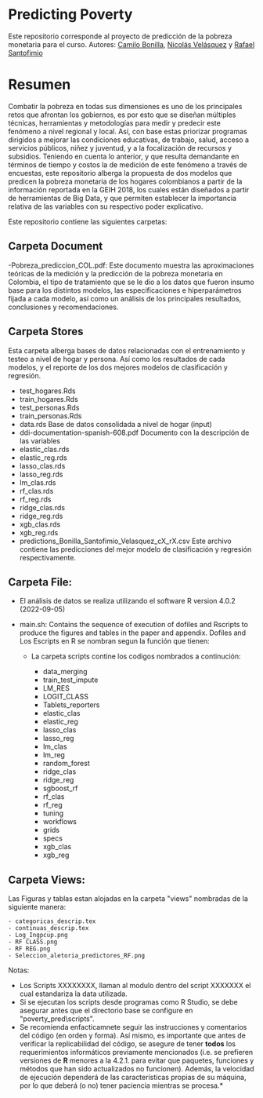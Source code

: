 # Predicting Poverty

Este repositorio corresponde al proyecto de predicción de la pobreza monetaria para el curso.
Autores:
[Camilo Bonilla](https://github.com/cabonillah),  [Nicolás Velásquez](https://github.com/Nicolas-Velasquez-Oficial) y  [Rafael Santofimio](https://github.com/rasantofimior/)

# Resumen

Combatir la pobreza en todas sus dimensiones es uno de los principales retos que afrontan los gobiernos, es por esto que se diseñan múltiples técnicas, herramientas y metodologías para medir y predecir este fenómeno a nivel regional y local. Así, con base estas priorizar programas dirigidos a mejorar las condiciones educativas, de trabajo, salud, acceso a servicios públicos, niñez y juventud, y a la focalización de recursos y subsidios.   Teniendo en cuenta lo anterior, y que resulta demandante en términos de tiempo y costos la de medición de este fenómeno a través de encuestas, este repositorio alberga la propuesta de dos modelos que predicen la pobreza monetaria de los hogares colombianos a partir de la información reportada en la GEIH 2018, los cuales están diseñados a partir de herramientas de Big Data, y que permiten establecer la importancia relativa de las variables con su respectivo poder explicativo.

Este repositorio contiene las siguientes carpetas:

## Carpeta Document

-Pobreza_prediccion_COL.pdf:
Este documento muestra las aproximaciones teóricas de la medición y la predicción de la pobreza monetaria en Colombia, el tipo de tratamiento que se le dio a los datos que fueron insumo base para los distintos modelos, las especificaciones e hiperparámetros fijada a cada modelo, así como un análisis de los principales resultados, conclusiones y recomendaciones. 

## Carpeta Stores
Esta carpeta alberga bases de datos relacionadas con el entrenamiento y testeo a nivel de hogar y persona. Así como los resultados de cada modelos, y el reporte de los dos mejores modelos de clasificación y regresión. 
- test_hogares.Rds
- train_hogares.Rds
- test_personas.Rds
- train_personas.Rds
- data.rds
Base de datos consolidada a nivel de hogar (input)
- ddi-documentation-spanish-608.pdf
Documento con la descripción de las variables
- elastic_clas.rds
- elastic_reg.rds
- lasso_clas.rds
- lasso_reg.rds
- lm_clas.rds
- rf_clas.rds
- rf_reg.rds
- ridge_clas.rds
- ridge_reg.rds
- xgb_clas.rds
- xgb_reg.rds
- predictions_Bonilla_Santofimio_Velasquez_cX_rX.csv
Este archivo contiene las predicciones del mejor modelo de clasificación y regresión respectivamente. 


## Carpeta File:

-   El análisis de datos se realiza utilizando el software R version 4.0.2 (2022-09-05)

-   main.sh: Contains the sequence of execution of dofiles and Rscripts to produce the figures and tables in the paper and appendix. Dofiles and Los Escripts en R se nombran segun la función que tienen:

    -   La carpeta scripts contine los codigos nombrados a continución:

        -   data_merging
        -   train_test_impute
        -   LM_RES
        -   LOGIT_CLASS
        -   Tablets_reporters
        -   elastic_clas
        -   elastic_reg
        -   lasso_clas
        -   lasso_reg
        -   lm_clas
        -   lm_reg
        -   random_forest
        -   ridge_clas
        -   ridge_reg
        -   sgboost_rf
        -   rf_clas
        -   rf_reg
        -   tuning
        -   workflows
        -   grids
        -   specs
        -   xgb_clas
        -   xgb_reg
        

## Carpeta Views:

Las Figuras y tablas estan alojadas en la carpeta "views" nombradas de la siguiente manera: 

    - categoricas_descrip.tex
    - continuas_descrip.tex
    - Log_Ingpcup.png
    - RF CLASS.png
    - RF REG.png
    - Seleccion_aletoria_predictores_RF.png
Notas:

-   Los Scripts XXXXXXXX, llaman al modulo dentro del script XXXXXXX el cual estandariza la data utilizada.
-   Si se ejecutan los scripts desde programas como R Studio, se debe asegurar antes que el directorio base se configure en "poverty_pred\scripts".
-   Se recomienda enfacticamnete seguir las instrucciones y comentarios del código (en orden y forma). Así mismo, es importante que antes de verificar la              replicabilidad del código, se asegure de tener **todos** los requerimientos informáticos previamente mencionados (i.e. se prefieren versiones de **R** menores a la 4.2.1. para evitar que paquetes, funciones y métodos que han sido actualizados no funcionen). Además, la velocidad de ejecución dependerá de las características propias de su máquina, por lo que deberá (o no) tener paciencia mientras se procesa.*
